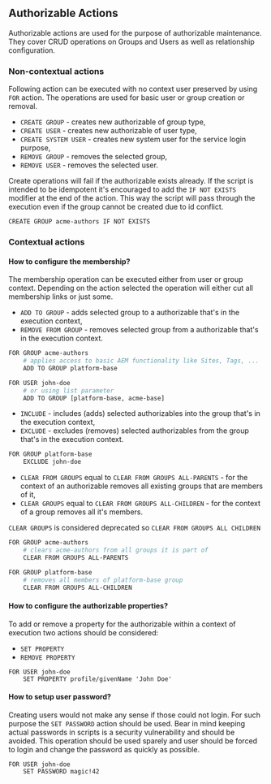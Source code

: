 ## Authorizable Actions
Authorizable actions are used for the purpose of authorizable maintenance. They cover CRUD operations on Groups and Users as well as relationship configuration.

### Non-contextual actions
Following action can be executed with no context user preserved by using `FOR` action. The operations are used for basic user or group creation or removal.

* `CREATE GROUP` - creates new authorizable of group type,
* `CREATE USER` - creates new authorizable of user type,
* `CREATE SYSTEM USER` - creates new system user for the service login purpose,
* `REMOVE GROUP` - removes the selected group,
* `REMOVE USER` - removes the selected user.

Create operations will fail if the authorizable exists already. If the script is intended to be idempotent it's encouraged to add the `IF NOT EXISTS` modifier at the end of the action. This way the script will pass through the execution even if the group cannot be created due to id conflict.

```
CREATE GROUP acme-authors IF NOT EXISTS
```

### Contextual actions
#### How to configure the membership?
The membership operation can be executed either from user or group context. Depending on the action selected the operation will either cut all membership links or just some.

* `ADD TO GROUP` - adds selected group to a authorizable that's in the execution context,
* `REMOVE FROM GROUP` - removes selected group from a authorizable that's in the execution context.

```bash
FOR GROUP acme-authors
    # applies access to basic AEM functionality like Sites, Tags, ...
    ADD TO GROUP platform-base

FOR USER john-doe
    # or using list parameter
    ADD TO GROUP [platform-base, acme-base]
```

* `INCLUDE` - includes (adds) selected authorizables into the group that's in the execution context,
* `EXCLUDE` - excludes (removes) selected authorizables from the group that's in the execution context.

```bash
FOR GROUP platform-base
    EXCLUDE john-doe
```

* `CLEAR FROM GROUPS` equal to `CLEAR FROM GROUPS ALL-PARENTS` - for the context of an authorizable removes all existing groups that are members of it,
* `CLEAR GROUPS` equal to `CLEAR FROM GROUPS ALL-CHILDREN` - for the context of a group removes all it's members.

`CLEAR GROUPS` is considered deprecated so `CLEAR FROM GROUPS ALL CHILDREN`

```bash
FOR GROUP acme-authors
    # clears acme-authors from all groups it is part of
    CLEAR FROM GROUPS ALL-PARENTS

FOR GROUP platform-base
    # removes all members of platform-base group
    CLEAR FROM GROUPS ALL-CHILDREN
```

#### How to configure the authorizable properties?
To add or remove a property for the authorizable within a context of execution two actions should be considered:
* `SET PROPERTY`
* `REMOVE PROPERTY`

```
FOR USER john-doe
    SET PROPERTY profile/givenName 'John Doe'
```

#### How to setup user password?
Creating users would not make any sense if those could not login. For such purpose the `SET PASSWORD` action should be used. Bear in mind keeping actual passwords in scripts is a security vulnerability and should be avoided. This operation should be used sparely and user should be forced to login and change the password as quickly as possible.

```
FOR USER john-doe
    SET PASSWORD magic!42
```
